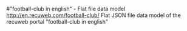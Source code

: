 #"football-club in english" - Flat file data model
http://en.recuweb.com/football-club/
Flat JSON file data model of the recuweb portal "football-club in english"
